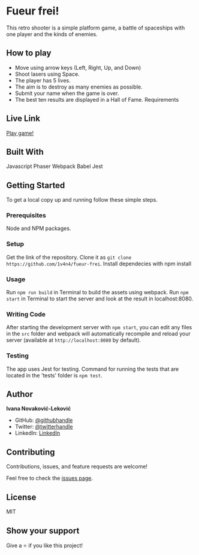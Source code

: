 # Fueur frei!

This retro shooter is a simple platform game, a battle of spaceships with one player and the kinds of enemies.

## How to play

- Move using arrow keys (Left, Right, Up, and Down)
- Shoot lasers using Space.
- The player has 5 lives.
- The aim is to destroy as many enemies as possible.
- Submit your name when the game is over.
- The best ten results are displayed in a Hall of Fame. Requirements

## Live Link

[Play game!](https://1v4n4.github.io/fueur-frei/)

## Built With

  Javascript
  Phaser
  Webpack
  Babel
  Jest

## Getting Started

To get a local copy up and running follow these simple steps.

### Prerequisites

Node and NPM packages.

### Setup

  Get the link of the repository.
  Clone it as `git clone https://github.com/1v4n4/fueur-frei`.
  Install  dependecies with npm install

### Usage

  Run `npm run build` in  Terminal to build the assets using webpack.
  Run `npm start` in Terminal to start the server and look at the result in localhost:8080.

### Writing Code

After starting the development server with `npm start`, you can edit any files in the `src` folder and webpack will automatically recompile and reload your server (available at `http://localhost:8080` by default).

### Testing

The app uses Jest for testing. Command for running the tests that are located in the 'tests' folder is `npm test`.


## Author
**Ivana Novaković-Leković**

- GitHub: [@githubhandle](https://github.com/1v4n4)
- Twitter: [@twitterhandle](https://twitter.com/codeIv1)
- LinkedIn: [LinkedIn](https://www.linkedin.com/in/1v4n4/)


## Contributing

Contributions, issues, and feature requests are welcome!

Feel free to check the [issues page](https://github.com/1v4n4/fueur-frei/issues).

## License
MIT

## Show your support

Give a ⭐️ if you like this project!
